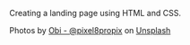 Creating a landing page using HTML and CSS.

Photos by <a href="https://unsplash.com/@obionyeador?utm_content=creditCopyText&utm_medium=referral&utm_source=unsplash">Obi - @pixel8propix</a> on <a href="https://unsplash.com/photos/parked-vehicles-aZKJEvydrNM?utm_content=creditCopyText&utm_medium=referral&utm_source=unsplash">Unsplash</a>
